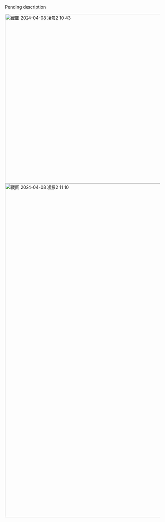 Pending description


<img width="550" alt="截圖 2024-04-08 凌晨2 10 43" src="https://github.com/wil0814/Downloader/assets/80149538/9b43a82c-eed4-4e54-a031-f48b7d078f6d">

<img width="1083" alt="截圖 2024-04-08 凌晨2 11 10" src="https://github.com/wil0814/Downloader/assets/80149538/543babd2-1f33-44dc-8a34-1dc8fac3ef8d">
